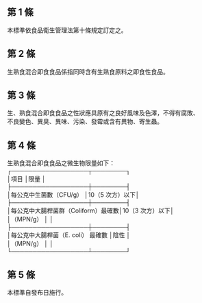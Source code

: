 第 1 條
-------
本標準依食品衛生管理法第十條規定訂定之。

第 2 條
-------
生熟食混合即食食品係指同時含有生熟食原料之即食性食品。

第 3 條
-------
生、熟食混合即食食品之性狀應具原有之良好風味及色澤，不得有腐敗、  
不良變色、異臭、異味、污染、發霉或含有異物、寄生蟲。

第 4 條
-------
生熟食混合即食食品之微生物限量如下：  
┌──────────────────┬────────┐  
│項目                                │限量            │  
├──────────────────┼────────┤  
│每公克中生菌數（CFU/g）             │10（5 次方）以下│  
├──────────────────┼────────┤  
│每公克中大腸桿菌群（Coliform）最確數│10（3 次方）以下│  
│（MPN/g）                           │                │  
├──────────────────┼────────┤  
│每公克中大腸桿菌（E. coli） 最確數  │陰性            │  
│（MPN/g）                           │                │  
└──────────────────┴────────┘

第 5 條
-------
本標準自發布日施行。

